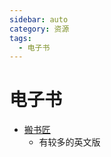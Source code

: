 ```yaml
---
sidebar: auto
category: 资源
tags:
  - 电子书 
---
```


# 电子书
* [搬书匠](http://banshujiang.cn/)
  - 有较多的英文版

